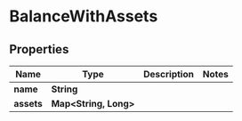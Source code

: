 

# BalanceWithAssets


## Properties

| Name | Type | Description | Notes |
|------------ | ------------- | ------------- | -------------|
|**name** | **String** |  |  |
|**assets** | **Map&lt;String, Long&gt;** |  |  |



